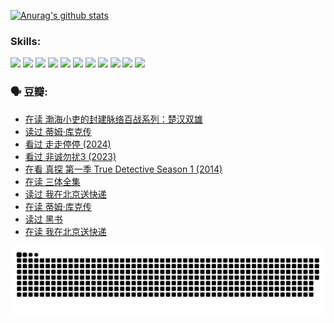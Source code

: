 
[![Anurag's github stats](https://github-readme-stats.vercel.app/api?username=w940853815)](https://github.com/anuraghazra/github-readme-stats)

### Skills:

<code><img height="32" src="https://cdn.jsdelivr.net/npm/simple-icons@v5/icons/python.svg"></code>
<code><img height="32" src="https://cdn.jsdelivr.net/npm/simple-icons@v5/icons/javascript.svg"></code>
<code><img height="32" src="https://cdn.jsdelivr.net/npm/simple-icons@v5/icons/django.svg"></code>
<code><img height="32" src="https://cdn.jsdelivr.net/npm/simple-icons@v5/icons/flask.svg"></code>
<code><img height="32" src="https://cdn.jsdelivr.net/npm/simple-icons@v5/icons/vuetify.svg"></code>
<code><img height="32" src="https://cdn.jsdelivr.net/npm/simple-icons@v5/icons/git.svg"></code>
<code><img height="32" src="https://cdn.jsdelivr.net/npm/simple-icons@v5/icons/docker.svg"></code>
<code><img height="32" src="https://cdn.jsdelivr.net/npm/simple-icons@v5/icons/postgresql.svg"></code>
<code><img height="32" src="https://cdn.jsdelivr.net/npm/simple-icons@v5/icons/elasticsearch.svg"></code>
<code><img height="32" src="https://cdn.jsdelivr.net/npm/simple-icons@v5/icons/macos.svg"></code>
<code><img height="32" src="https://cdn.jsdelivr.net/npm/simple-icons@v5/icons/linux.svg"></code>

### 🗣 豆瓣:

<!-- DOUBAN-ACTIVITIES:START -->
- [在读 渤海小吏的封建脉络百战系列：楚汉双雄](https://www.douban.com/people/136069238/status/4700950146/?_i=25740117)
- [读过 蒂姆·库克传](https://www.douban.com/people/136069238/status/4700949869/?_i=25740117)
- [看过 走走停停‎ (2024)](https://www.douban.com/people/136069238/status/4684430230/?_i=25740117)
- [看过 非诚勿扰3‎ (2023)](https://www.douban.com/people/136069238/status/4676324100/?_i=25740117)
- [在看 真探 第一季 True Detective Season 1‎ (2014)](https://www.douban.com/people/136069238/status/4673382852/?_i=25740117)
- [在读 三体全集](https://www.douban.com/people/136069238/status/4672842521/?_i=25740117)
- [读过 我在北京送快递](https://www.douban.com/people/136069238/status/4672842036/?_i=25740117)
- [在读 蒂姆·库克传](https://www.douban.com/people/136069238/status/4663517053/?_i=25740117)
- [读过 黑书](https://www.douban.com/people/136069238/status/4663516022/?_i=25740118)
- [在读 我在北京送快递](https://www.douban.com/people/136069238/status/4658098365/?_i=25740118)
<!-- DOUBAN-ACTIVITIES:END -->


![Snake animation](https://raw.githubusercontent.com/w940853815/w940853815/output/github-contribution-grid-snake.svg)

<!--
**w940853815/w940853815** is a ✨ _special_ ✨ repository because its `README.md` (this file) appears on your GitHub profile.

Here are some ideas to get you started:

- 🔭 I’m currently working on ...
- 🌱 I’m currently learning ...
- 👯 I’m looking to collaborate on ...
- 🤔 I’m looking for help with ...
- 💬 Ask me about ...
- 📫 How to reach me: ...
- 😄 Pronouns: ...
- ⚡ Fun fact: ...
-->
